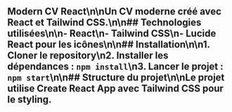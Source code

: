 ## Modern CV React\n\nUn CV moderne créé avec React et Tailwind CSS.\n\n## Technologies utilisées\n\n- React\n- Tailwind CSS\n- Lucide React pour les icônes\n\n## Installation\n\n1. Cloner le repository\n2. Installer les dépendances : `npm install`\n3. Lancer le projet : `npm start`\n\n## Structure du projet\n\nLe projet utilise Create React App avec Tailwind CSS pour le styling.